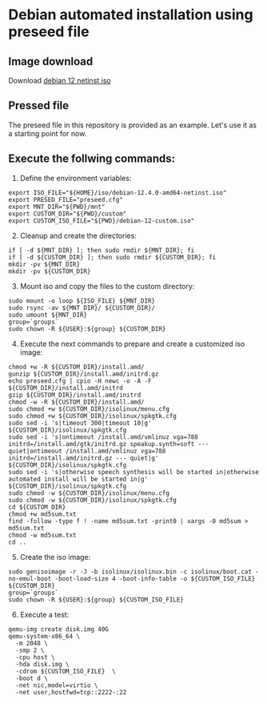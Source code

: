 # Debian automated installation using preseed file

## Image download
Download [debian 12 netinst iso](https://cdimage.debian.org/debian-cd/current/amd64/iso-cd/debian-12.7.0-amd64-netinst.iso)

## Pressed file
The preseed file in this repository is provided as an example. Let's use it as a starting point for now.

## Execute the follwing commands:

1. Define the environment variables:
```shell
export ISO_FILE="${HOME}/iso/debian-12.4.0-amd64-netinst.iso"
export PRESED_FILE="preseed.cfg"
export MNT_DIR="${PWD}/mnt"
export CUSTOM_DIR="${PWD}/custom"
export CUSTOM_ISO_FILE="${PWD}/debian-12-custom.iso"
```

2. Cleanup and create the directories:
```shell
if [ -d ${MNT_DIR} ]; then sudo rmdir ${MNT_DIR}; fi
if [ -d ${CUSTOM_DIR} ]; then sudo rmdir ${CUSTOM_DIR}; fi
mkdir -pv ${MNT_DIR}
mkdir -pv ${CUSTOM_DIR}
```

3. Mount iso and copy the files to the custom directory:
```shell
sudo mount -o loop ${ISO_FILE} ${MNT_DIR}
sudo rsync -av ${MNT_DIR}/ ${CUSTOM_DIR}/
sudo umount ${MNT_DIR}
group=`groups`
sudo chown -R ${USER}:${group} ${CUSTOM_DIR}
```

4. Execute the next commands to prepare and create a customized iso image:
```shell
chmod +w -R ${CUSTOM_DIR}/install.amd/
gunzip ${CUSTOM_DIR}/install.amd/initrd.gz
echo preseed.cfg | cpio -H newc -o -A -F ${CUSTOM_DIR}/install.amd/initrd
gzip ${CUSTOM_DIR}/install.amd/initrd
chmod -w -R ${CUSTOM_DIR}/install.amd/
sudo chmod +w ${CUSTOM_DIR}/isolinux/menu.cfg
sudo chmod +w ${CUSTOM_DIR}/isolinux/spkgtk.cfg
sudo sed -i 's|timeout 300|timeout 10|g' ${CUSTOM_DIR}/isolinux/spkgtk.cfg
sudo sed -i 's|ontimeout /install.amd/vmlinuz vga=788 initrd=/install.amd/gtk/initrd.gz speakup.synth=soft --- quiet|ontimeout /install.amd/vmlinuz vga=788 initrd=/install.amd/initrd.gz --- quiet|g' ${CUSTOM_DIR}/isolinux/spkgtk.cfg
sudo sed -i 's|otherwise speech synthesis will be started in|otherwise automated install will be started in|g' ${CUSTOM_DIR}/isolinux/spkgtk.cfg
sudo chmod -w ${CUSTOM_DIR}/isolinux/menu.cfg
sudo chmod -w ${CUSTOM_DIR}/isolinux/spkgtk.cfg
cd ${CUSTOM_DIR}
chmod +w md5sum.txt
find -follow -type f ! -name md5sum.txt -print0 | xargs -0 md5sum > md5sum.txt
chmod -w md5sum.txt
cd ..
```

5. Create the iso image:
```shell
sudo genisoimage -r -J -b isolinux/isolinux.bin -c isolinux/boot.cat -no-emul-boot -boot-load-size 4 -boot-info-table -o ${CUSTOM_ISO_FILE} ${CUSTOM_DIR}
group=`groups`
sudo chown -R ${USER}:${group} ${CUSTOM_ISO_FILE} 
```

6. Execute a test:
```shell
qemu-img create disk.img 40G
qemu-system-x86_64 \
  -m 2048 \
  -smp 2 \
  -cpu host \
  -hda disk.img \
  -cdrom ${CUSTOM_ISO_FILE}  \
  -boot d \
  -net nic,model=virtio \
  -net user,hostfwd=tcp::2222-:22
```